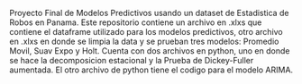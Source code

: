 Proyecto Final de Modelos Predictivos usando un dataset de Estadistica de Robos en Panama.
Este repositorio contiene un archivo en .xlxs que contiene el dataframe utilizado para los modelos predictivos,
otro archivo en .xlxs en donde se limpia la data y se prueban tres modelos: Promedio Movil, Suav Expo y Holt.
Cuenta con dos archivos en python, uno en donde se hace la decomposicion estacional y la Prueba de Dickey-Fuller aumentada.
El otro archivo de python tiene el codigo para el modelo ARIMA.
